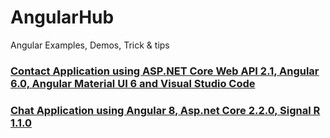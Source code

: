 # AngularHub
Angular Examples, Demos, Trick &amp; tips

### [Contact Application using ASP.NET Core Web API 2.1, Angular 6.0, Angular Material UI 6 and Visual Studio Code](https://github.com/AngularExamplesHub/contact-app)

### [Chat Application using Angular 8, Asp.net Core 2.2.0, Signal R 1.1.0](https://github.com/AngularExamplesHub/angular-chat-app)
